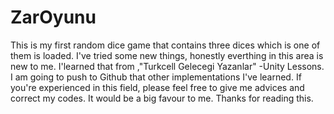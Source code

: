 # ZarOyunu
This is my first random dice game that contains three dices which  is one of them is loaded. I've tried some new things, honestly everthing in this area is new to me.
I'learned that from ,"Turkcell Gelecegi Yazanlar" -Unity Lessons. I am going to push to Github that other implementations I've learned. 
If you're experienced in this field, please feel free to give me advices and correct my codes. It would be a big favour to me. Thanks for reading this. 
